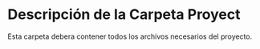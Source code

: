 # Descripción de la Carpeta Proyect

Esta carpeta debera contener todos los archivos necesarios del proyecto.
